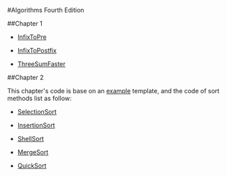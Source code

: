 #Algorithms Fourth Edition

##Chapter 1

* [InfixToPre](./Chapter1/InfixToPre.md)

* [InfixToPostfix](./Chapter1/InfixToPostfix.md)

* [ThreeSumFaster](./Chapter1/ThreeSumFaster.md)

##Chapter 2

This chapter's code is base on an [example](./Chapter2/Example.md) template, and the code of sort methods list as follow:

* [SelectionSort](./Chapter2/Selection.md)

* [InsertionSort](./Chapter2/Insertion.md)

* [ShellSort](./Chapter2/Shell.md)

* [MergeSort](./Chapter2/Merge.md)

* [QuickSort](./Chapter2/Quick.md)
